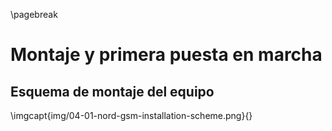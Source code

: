 \pagebreak

# Montaje y primera puesta en marcha

## Esquema de montaje del equipo

\imgcapt{img/04-01-nord-gsm-installation-scheme.png}{}